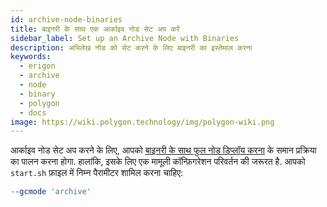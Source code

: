 ```yaml
---
id: archive-node-binaries
title: बाइनरी के साथ एक आर्काइव नोड सेट अप करें
sidebar_label: Set up an Archive Node with Binaries
description: अभिलेख नोड को सेट करने के लिए बाइनरी का इस्तेमाल करना
keywords:
  - erigon
  - archive
  - node
  - binary
  - polygon
  - docs
image: https://wiki.polygon.technology/img/polygon-wiki.png
---
```


आर्काइव नोड सेट अप करने के लिए, आपको [<ins>बाइनरी के साथ फुल नोड डिप्लॉय करना</ins>](/docs/develop/network-details/full-node-binaries) के समान प्रक्रिया का पालन करना होगा. हालांकि, इसके लिए एक मामूली कॉन्फ़िगरेशन परिवर्तन की जरूरत है. आपको `start.sh` फ़ाइल में निम्न पैरामीटर शामिल करना चाहिए:

```makefile
--gcmode 'archive'
```

